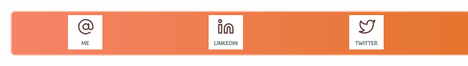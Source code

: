 <p align="center" style="background-color: white; border-radius: 7px; padding: 5px; display: flex; justify-content: space-around; background: linear-gradient(90deg, rgba(247,131,104,1) 0%, rgba(224,113,31,1) 100%); width: 100vw; max-width: 900px; min-width: 600px; margin: 0 auto; margin-top: 100px; margin-bottom: 100px; border: 2px solid #F9C8B4; border-radius: 7px;">
  <a href="https://abdoulmouctard.com" target="_blank">
  	<img
	  src='./icons/me.svg'
	  alt="✌️✌️ Mouctar DIALLO • Software Engineer"
	  title="✌️✌️ Mouctar DIALLO • Software Engineer"
	  height='55px'
	  />
  </a>

  <a href="https://linkedin.com/in/abdoulmouctard" target="_blank">
  	<img
	  src='./icons/linkedin.svg'
	  alt="Linkedin 🤺 Mouctar DIALLO • Software Engineer"
	  title="Linkedin 🤺 Mouctar DIALLO • Software Engineer"
	  height='55px'
	  />
  </a>

  <a href="https://twitter.com/abdoulmouctard" target="_blank">
  	<img
	  src='./icons/twitter.svg'
	  alt="Twitter ⚡️ Mouctar DIALLO • Software Engineer"
	  title="Twitter ⚡️ Mouctar DIALLO • Software Engineer"
	  height='55px'
	  />
  </a>

  <a href="https://instagram.com/abdoulmouctard" target="_blank">
  	<img
	  src='./icons/instagram.svg'
	  alt="Instagram 😍 Mouctar DIALLO • Software Engineer"
	  title="Instagram 😍 Mouctar DIALLO • Software Engineer"
	  height='55px'
	  />
  </a>

</p>

